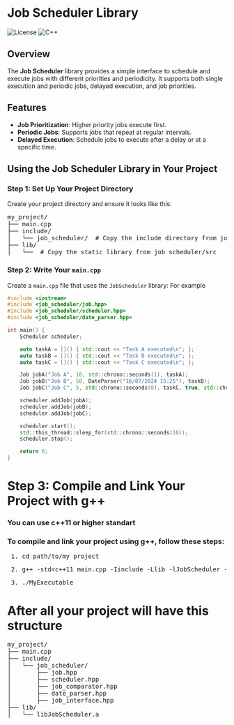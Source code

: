 # Job Scheduler Library

![License](https://img.shields.io/badge/license-MIT-blue.svg)
![C++](https://img.shields.io/badge/C%2B%2B-17-blue.svg)

## Overview

The **Job Scheduler** library provides a simple interface to schedule and execute jobs with different priorities and periodicity. It supports both single execution and periodic jobs, delayed execution, and job priorities.

## Features

- **Job Prioritization**: Higher priority jobs execute first.
- **Periodic Jobs**: Supports jobs that repeat at regular intervals.
- **Delayed Execution**: Schedule jobs to execute after a delay or at a specific time.

## Using the Job Scheduler Library in Your Project

### Step 1: Set Up Your Project Directory

Create your project directory and ensure it looks like this:

<pre>
my_project/
├── main.cpp
├── include/
│   └── job_scheduler/  # Copy the include directory from job_scheduler
├── lib/
│   └──  # Copy the static library from job_scheduler/src
</pre>


### Step 2: Write Your `main.cpp`

Create a `main.cpp` file that uses the `JobScheduler` library:
For example

```cpp
#include <iostream>
#include <job_scheduler/job.hpp>
#include <job_scheduler/scheduler.hpp>
#include <job_scheduler/date_parser.hpp>

int main() {
    Scheduler scheduler;

    auto taskA = []() { std::cout << "Task A executed\n"; };
    auto taskB = []() { std::cout << "Task B executed\n"; };
    auto taskC = []() { std::cout << "Task C executed\n"; };

    Job jobA("Job A", 10, std::chrono::seconds(1), taskA);
    Job jobB("Job B", 50, DateParser("16/07/2024 15:25"), taskB);
    Job jobC("Job C", 5, std::chrono::seconds(0), taskC, true, std::chrono::seconds(30));

    scheduler.addJob(jobA);
    scheduler.addJob(jobB);
    scheduler.addJob(jobC);

    scheduler.start();
    std::this_thread::sleep_for(std::chrono::seconds(10));
    scheduler.stop();

    return 0;
}
```
# Step 3: Compile and Link Your Project with g++
### You can use c++11 or higher standart
### To compile and link your project using g++, follow these steps:

<pre> 1. cd path/to/my_project</pre>
<pre> 2. g++ -std=c++11 main.cpp -Iinclude -Llib -lJobScheduler -o MyExecutable -lpthread </pre>
<pre> 3. ./MyExecutable </pre>


# After all your project will have this structure


<pre>
my_project/
├── main.cpp
├── include/
│   └── job_scheduler/
│       ├── job.hpp
│       ├── scheduler.hpp
│       ├── job_comparator.hpp
│       ├── date_parser.hpp
│       ├── job_interface.hpp
├── lib/
│   └── libJobScheduler.a 
</pre>
